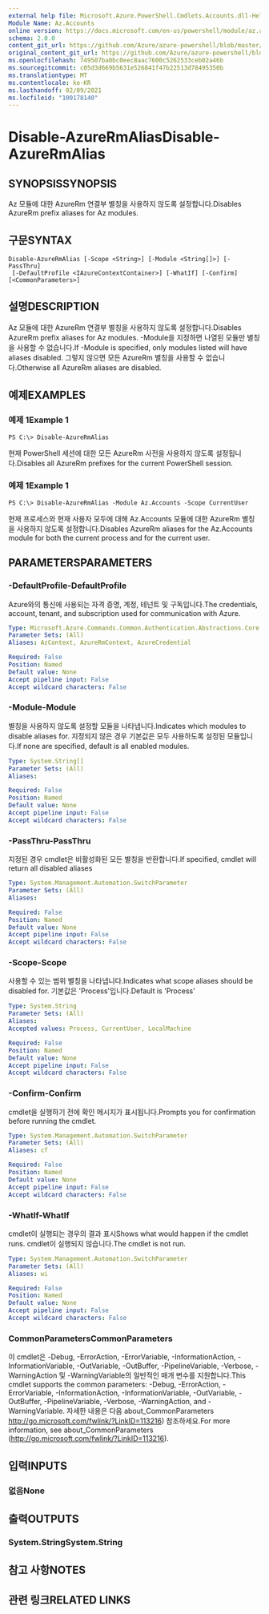 ```yaml
---
external help file: Microsoft.Azure.PowerShell.Cmdlets.Accounts.dll-Help.xml
Module Name: Az.Accounts
online version: https://docs.microsoft.com/en-us/powershell/module/az.accounts/disable-azurermalias
schema: 2.0.0
content_git_url: https://github.com/Azure/azure-powershell/blob/master/src/Accounts/Accounts/help/Disable-AzureRmAlias.md
original_content_git_url: https://github.com/Azure/azure-powershell/blob/master/src/Accounts/Accounts/help/Disable-AzureRmAlias.md
ms.openlocfilehash: 749507ba0bc0eec8aac7600c5262533ceb02a46b
ms.sourcegitcommit: c05d3d669b5631e526841f47b22513d78495350b
ms.translationtype: MT
ms.contentlocale: ko-KR
ms.lasthandoff: 02/09/2021
ms.locfileid: "100178140"
---
```

# <span data-ttu-id="f9235-101">Disable-AzureRmAlias</span><span class="sxs-lookup"><span data-stu-id="f9235-101">Disable-AzureRmAlias</span></span>

## <span data-ttu-id="f9235-102">SYNOPSIS</span><span class="sxs-lookup"><span data-stu-id="f9235-102">SYNOPSIS</span></span>
<span data-ttu-id="f9235-103">Az 모듈에 대한 AzureRm 연결부 별칭을 사용하지 않도록 설정합니다.</span><span class="sxs-lookup"><span data-stu-id="f9235-103">Disables AzureRm prefix aliases for Az modules.</span></span>

## <span data-ttu-id="f9235-104">구문</span><span class="sxs-lookup"><span data-stu-id="f9235-104">SYNTAX</span></span>

```
Disable-AzureRmAlias [-Scope <String>] [-Module <String[]>] [-PassThru]
 [-DefaultProfile <IAzureContextContainer>] [-WhatIf] [-Confirm] [<CommonParameters>]
```

## <span data-ttu-id="f9235-105">설명</span><span class="sxs-lookup"><span data-stu-id="f9235-105">DESCRIPTION</span></span>
<span data-ttu-id="f9235-106">Az 모듈에 대한 AzureRm 연결부 별칭을 사용하지 않도록 설정합니다.</span><span class="sxs-lookup"><span data-stu-id="f9235-106">Disables AzureRm prefix aliases for Az modules.</span></span> <span data-ttu-id="f9235-107">-Module을 지정하면 나열된 모듈만 별칭을 사용할 수 없습니다.</span><span class="sxs-lookup"><span data-stu-id="f9235-107">If -Module is specified, only modules listed will have aliases disabled.</span></span> <span data-ttu-id="f9235-108">그렇지 않으면 모든 AzureRm 별칭을 사용할 수 없습니다.</span><span class="sxs-lookup"><span data-stu-id="f9235-108">Otherwise all AzureRm aliases are disabled.</span></span>

## <span data-ttu-id="f9235-109">예제</span><span class="sxs-lookup"><span data-stu-id="f9235-109">EXAMPLES</span></span>

### <span data-ttu-id="f9235-110">예제 1</span><span class="sxs-lookup"><span data-stu-id="f9235-110">Example 1</span></span>
```
PS C:\> Disable-AzureRmAlias
```

<span data-ttu-id="f9235-111">현재 PowerShell 세션에 대한 모든 AzureRm 사전을 사용하지 않도록 설정됩니다.</span><span class="sxs-lookup"><span data-stu-id="f9235-111">Disables all AzureRm prefixes for the current PowerShell session.</span></span>

### <span data-ttu-id="f9235-112">예제 1</span><span class="sxs-lookup"><span data-stu-id="f9235-112">Example 1</span></span>
```
PS C:\> Disable-AzureRmAlias -Module Az.Accounts -Scope CurrentUser
```

<span data-ttu-id="f9235-113">현재 프로세스와 현재 사용자 모두에 대해 Az.Accounts 모듈에 대한 AzureRm 별칭을 사용하지 않도록 설정합니다.</span><span class="sxs-lookup"><span data-stu-id="f9235-113">Disables AzureRm aliases for the Az.Accounts module for both the current process and for the current user.</span></span>

## <span data-ttu-id="f9235-114">PARAMETERS</span><span class="sxs-lookup"><span data-stu-id="f9235-114">PARAMETERS</span></span>

### <span data-ttu-id="f9235-115">-DefaultProfile</span><span class="sxs-lookup"><span data-stu-id="f9235-115">-DefaultProfile</span></span>
<span data-ttu-id="f9235-116">Azure와의 통신에 사용되는 자격 증명, 계정, 테넌트 및 구독입니다.</span><span class="sxs-lookup"><span data-stu-id="f9235-116">The credentials, account, tenant, and subscription used for communication with Azure.</span></span>

```yaml
Type: Microsoft.Azure.Commands.Common.Authentication.Abstractions.Core.IAzureContextContainer
Parameter Sets: (All)
Aliases: AzContext, AzureRmContext, AzureCredential

Required: False
Position: Named
Default value: None
Accept pipeline input: False
Accept wildcard characters: False
```

### <span data-ttu-id="f9235-117">-Module</span><span class="sxs-lookup"><span data-stu-id="f9235-117">-Module</span></span>
<span data-ttu-id="f9235-118">별칭을 사용하지 않도록 설정할 모듈을 나타냅니다.</span><span class="sxs-lookup"><span data-stu-id="f9235-118">Indicates which modules to disable aliases for.</span></span>
<span data-ttu-id="f9235-119">지정되지 않은 경우 기본값은 모두 사용하도록 설정된 모듈입니다.</span><span class="sxs-lookup"><span data-stu-id="f9235-119">If none are specified, default is all enabled modules.</span></span>

```yaml
Type: System.String[]
Parameter Sets: (All)
Aliases:

Required: False
Position: Named
Default value: None
Accept pipeline input: False
Accept wildcard characters: False
```

### <span data-ttu-id="f9235-120">-PassThru</span><span class="sxs-lookup"><span data-stu-id="f9235-120">-PassThru</span></span>
<span data-ttu-id="f9235-121">지정된 경우 cmdlet은 비활성화된 모든 별칭을 반환합니다.</span><span class="sxs-lookup"><span data-stu-id="f9235-121">If specified, cmdlet will return all disabled aliases</span></span>

```yaml
Type: System.Management.Automation.SwitchParameter
Parameter Sets: (All)
Aliases:

Required: False
Position: Named
Default value: None
Accept pipeline input: False
Accept wildcard characters: False
```

### <span data-ttu-id="f9235-122">-Scope</span><span class="sxs-lookup"><span data-stu-id="f9235-122">-Scope</span></span>
<span data-ttu-id="f9235-123">사용할 수 있는 범위 별칭을 나타냅니다.</span><span class="sxs-lookup"><span data-stu-id="f9235-123">Indicates what scope aliases should be disabled for.</span></span> <span data-ttu-id="f9235-124">기본값은 'Process'입니다.</span><span class="sxs-lookup"><span data-stu-id="f9235-124">Default is 'Process'</span></span>

```yaml
Type: System.String
Parameter Sets: (All)
Aliases:
Accepted values: Process, CurrentUser, LocalMachine

Required: False
Position: Named
Default value: None
Accept pipeline input: False
Accept wildcard characters: False
```

### <span data-ttu-id="f9235-125">-Confirm</span><span class="sxs-lookup"><span data-stu-id="f9235-125">-Confirm</span></span>
<span data-ttu-id="f9235-126">cmdlet을 실행하기 전에 확인 메시지가 표시됩니다.</span><span class="sxs-lookup"><span data-stu-id="f9235-126">Prompts you for confirmation before running the cmdlet.</span></span>

```yaml
Type: System.Management.Automation.SwitchParameter
Parameter Sets: (All)
Aliases: cf

Required: False
Position: Named
Default value: None
Accept pipeline input: False
Accept wildcard characters: False
```

### <span data-ttu-id="f9235-127">-WhatIf</span><span class="sxs-lookup"><span data-stu-id="f9235-127">-WhatIf</span></span>
<span data-ttu-id="f9235-128">cmdlet이 실행되는 경우의 결과 표시</span><span class="sxs-lookup"><span data-stu-id="f9235-128">Shows what would happen if the cmdlet runs.</span></span>
<span data-ttu-id="f9235-129">cmdlet이 실행되지 않습니다.</span><span class="sxs-lookup"><span data-stu-id="f9235-129">The cmdlet is not run.</span></span>

```yaml
Type: System.Management.Automation.SwitchParameter
Parameter Sets: (All)
Aliases: wi

Required: False
Position: Named
Default value: None
Accept pipeline input: False
Accept wildcard characters: False
```

### <span data-ttu-id="f9235-130">CommonParameters</span><span class="sxs-lookup"><span data-stu-id="f9235-130">CommonParameters</span></span>
<span data-ttu-id="f9235-131">이 cmdlet은 -Debug, -ErrorAction, -ErrorVariable, -InformationAction, -InformationVariable, -OutVariable, -OutBuffer, -PipelineVariable, -Verbose, -WarningAction 및 -WarningVariable의 일반적인 매개 변수를 지원합니다.</span><span class="sxs-lookup"><span data-stu-id="f9235-131">This cmdlet supports the common parameters: -Debug, -ErrorAction, -ErrorVariable, -InformationAction, -InformationVariable, -OutVariable, -OutBuffer, -PipelineVariable, -Verbose, -WarningAction, and -WarningVariable.</span></span> <span data-ttu-id="f9235-132">자세한 내용은 다음 about_CommonParameters http://go.microsoft.com/fwlink/?LinkID=113216) 참조하세요.</span><span class="sxs-lookup"><span data-stu-id="f9235-132">For more information, see about_CommonParameters (http://go.microsoft.com/fwlink/?LinkID=113216).</span></span>

## <span data-ttu-id="f9235-133">입력</span><span class="sxs-lookup"><span data-stu-id="f9235-133">INPUTS</span></span>

### <span data-ttu-id="f9235-134">없음</span><span class="sxs-lookup"><span data-stu-id="f9235-134">None</span></span>

## <span data-ttu-id="f9235-135">출력</span><span class="sxs-lookup"><span data-stu-id="f9235-135">OUTPUTS</span></span>

### <span data-ttu-id="f9235-136">System.String</span><span class="sxs-lookup"><span data-stu-id="f9235-136">System.String</span></span>

## <span data-ttu-id="f9235-137">참고 사항</span><span class="sxs-lookup"><span data-stu-id="f9235-137">NOTES</span></span>

## <span data-ttu-id="f9235-138">관련 링크</span><span class="sxs-lookup"><span data-stu-id="f9235-138">RELATED LINKS</span></span>
